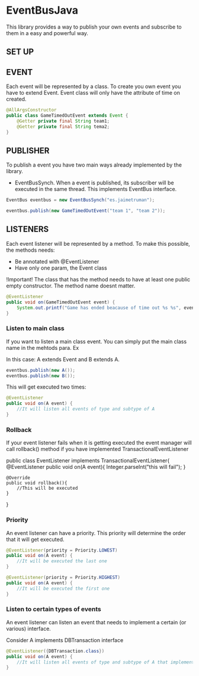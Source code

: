 # EventBusJava

This library provides a way to publish your own events and subscribe to them in a easy and powerful way.

## SET UP

## EVENT

Each event will be represented by a class. To create you own event you have to extend Event. Event class will only have the attribute of time on created. 

```java
@AllArgsConstructor
public class GameTimedOutEvent extends Event {
    @Getter private final String team1;
    @Getter private final String tema2;
}
```

## PUBLISHER

To publish a event you have two main ways already implemented by the library. 

* EventBusSynch. When a event is published, its subscriber will be executed in the same thread. This implements EventBus interface.

```java
EventBus eventbus = new EventBusSynch("es.jaimetruman");

eventbus.publish(new GameTimedOutEvent("team 1", "team 2"));
```

## LISTENERS

Each event listener will be represented by a method. To make this possible, the methods needs:

* Be annotated with @EventListener
* Have only one param, the Event class

!Important! The class that has the method needs to have at least one public empty constructor. The method name doesnt matter.

```java
@EventListener
public void on(GameTimedOutEvent event) {
    System.out.printf("Game has ended beacause of time out %s %s", event.getTeam1(), event.getTeam2());
}
```
### Listen to main class

If you want to listen a main class event. You can simply put the main class name in the mehtods para. Ex

In this case: A extends Event and B extends A. 

```java
eventbus.publish(new A());
eventbus.publish(new B());
```
This will get executed two times:

```java
@EventListener
public void on(A event) {
    //It will listen all events of type and subtype of A
}
```

### Rollback

If your event listener fails when it is getting executed the event manager will call rollback() method if you have implemented TransactionalEventListener

public class EventListener implements TransactionalEventListener{
    @EventListener
    public void on(A event){
        Integer.parseInt("this will fail");
    }
    
    @Override
    public void rollback(){
        //This will be executed
    }
}

### Priority

An event listener can have a priority. This priority will determine the order that it will get executed.

```java
@EventListener(priority = Priority.LOWEST)
public void on(A event) {
    //It will be executed the last one
}

@EventListener(priority = Priority.HIGHEST)
public void on(A event) {
    //It will be executed the first one
}
```
### Listen to certain types of events

An event listener can listen an event that needs to implement a certain (or various) interface.

Consider A implements DBTransaction interface

```java
@EventListener({DBTransaction.class})
public void on(A event) {
    //It will listen all events of type and subtype of A that implements DBTransaction interfae
}
```
